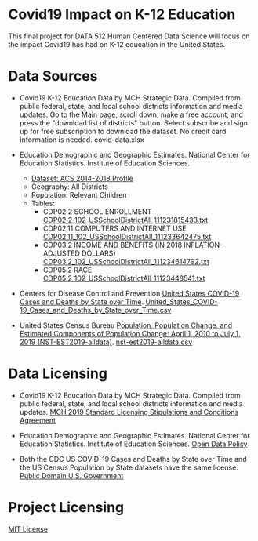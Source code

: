 # Covid19 Impact on K-12 Education
This final project for DATA 512 Human Centered Data Science will focus on the impact Covid19 has had on K-12 education in the United States. 

# Data Sources
- Covid19 K-12 Education Data by MCH Strategic Data. Compiled from public federal, state, and local school districts information and media updates. Go to the [Main page](https://www.mchdata.com/covid19/schoolclosings), scroll down, make a free account, and press the "download list of districts" button. Select subscribe and sign up for free subscription to download the dataset. No credit card information is needed. covid-data.xlsx 

- Education Demographic and Geographic Estimates. National Center for Education Statistics. Institute of Education Sciences.   
    - [Dataset: ACS 2014-2018 Profile](https://nces.ed.gov/programs/edge/TableViewer/acsProfile/2018)
    - Geography: All Districts 
    - Population: Relevant Children
    - Tables:        
        - CDP02.2 SCHOOL ENROLLMENT [CDP02.2_102_USSchoolDistrictAll_111231815433.txt](https://github.com/NalaniKai/data-512-final/blob/main/Data/CDP02.2_102_USSchoolDistrictAll_111231815433.txt)
        - CDP02.11 COMPUTERS AND INTERNET USE [CDP02.11_102_USSchoolDistrictAll_111233642475.txt](https://github.com/NalaniKai/data-512-final/blob/main/Data/CDP02.11_102_USSchoolDistrictAll_111233642475.txt)
        - CDP03.2 INCOME AND BENEFITS (IN 2018 INFLATION-ADJUSTED DOLLARS) [CDP03.2_102_USSchoolDistrictAll_111234614792.txt](https://github.com/NalaniKai/data-512-final/blob/main/Data/CDP03.2_102_USSchoolDistrictAll_111234614792.txt)
        - CDP05.2 RACE [CDP05.2_102_USSchoolDistrictAll_11123448541.txt](https://github.com/NalaniKai/data-512-final/blob/main/Data/CDP05.2_102_USSchoolDistrictAll_11123448541.txt)

- Centers for Disease Control and Prevention [United States COVID-19 Cases and Deaths by State over Time](https://data.cdc.gov/Case-Surveillance/United-States-COVID-19-Cases-and-Deaths-by-State-o/9mfq-cb36/data). [United_States_COVID-19_Cases_and_Deaths_by_State_over_Time.csv](https://github.com/NalaniKai/data-512-final/blob/main/Data/United_States_COVID-19_Cases_and_Deaths_by_State_over_Time.csv)

- United States Census Bureau [Population, Population Change, and Estimated Components of Population Change: April 1, 2010 to July 1, 2019 (NST-EST2019-alldata)](https://www.census.gov/data/tables/time-series/demo/popest/2010s-state-total.html#par_textimage). [nst-est2019-alldata.csv](https://github.com/NalaniKai/data-512-final/blob/main/Data/nst-est2019-alldata.csv)

  
# Data Licensing
- Covid19 K-12 Education Data by MCH Strategic Data. Compiled from public federal, state, and local school districts information and media updates. [MCH 2019 Standard Licensing Stipulations and Conditions Agreement](https://www.mchdata.com/about/terms-conditions)
  
- Education Demographic and Geographic Estimates. National Center for Education Statistics. Institute of Education Sciences. [Open Data Policy](https://digital.gov/open-data-policy-m-13-13/)    

- Both the CDC US COVID-19 Cases and Deaths by State over Time and the US Census Population by State datasets have the same license. [Public Domain U.S. Government](https://www.usa.gov/government-works)

# Project Licensing
[MIT License](https://github.com/NalaniKai/data-512-final/blob/main/LICENSE)
